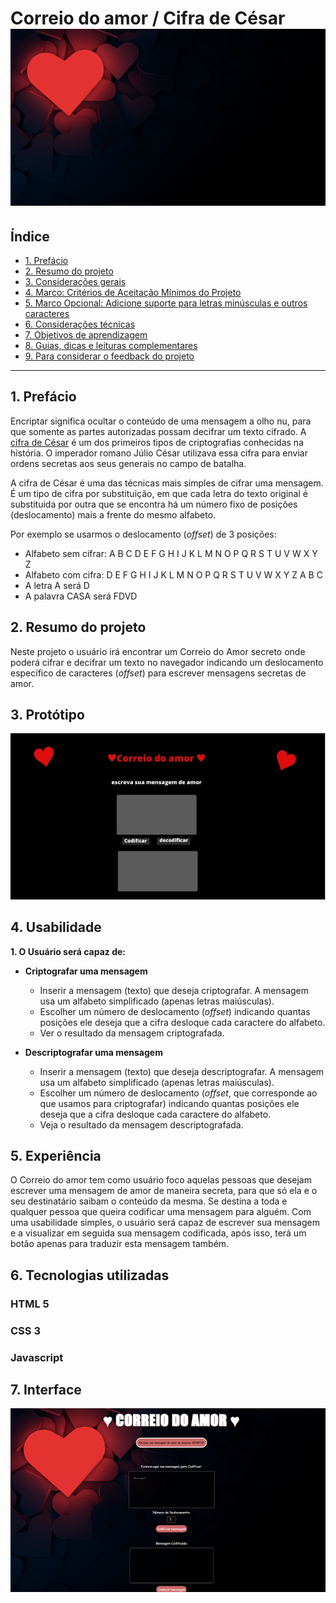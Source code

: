 # Correio do amor / Cifra de César ![Alt text](imag8.png)

## Índice

* [1. Prefácio](#1-prefácio)
* [2. Resumo do projeto](#2-resumo-do-projeto)
* [3. Considerações gerais](#3-considerações-gerais)
* [4. Marco: Critérios de Aceitação Mínimos do Projeto](#5-marco-critérios-de-aceitação-mínimos-do-projeto)
* [5. Marco Opcional: Adicione suporte para letras minúsculas e outros caracteres](#5-marco-opcional-adicione-suporte-para-letras-minúsculas-e-outros-caracteres)
* [6. Considerações técnicas](#6-considerações-técnicas)
* [7. Objetivos de aprendizagem](#7-objetivos-de-aprendizagem)
* [8. Guias, dicas e leituras complementares](#8-guias-dicas-e-leituras-complementares)
* [9. Para considerar o feedback do projeto](#9-para-considerar-o-feedback-do-projeto)

***

## 1. Prefácio

Encriptar significa ocultar o conteúdo de uma mensagem a olho nu,
para que somente as partes autorizadas possam decifrar um texto cifrado.
A [cifra de César](https://pt.wikipedia.org/wiki/Cifra_de_C%C3%A9sar)
é um dos primeiros tipos de criptografias conhecidas na história.
O imperador romano Júlio César utilizava essa cifra para enviar
ordens secretas aos seus generais no campo de batalha.

A cifra de César é uma das técnicas mais simples de cifrar uma mensagem. É um
tipo de cifra por substituição, em que cada letra do texto original é
substituida por outra que se encontra há um número fixo de posições
(deslocamento) mais a frente do mesmo alfabeto.

Por exemplo se usarmos o deslocamento (_offset_) de 3 posições:

* Alfabeto sem cifrar: A B C D E F G H I J K L M N O P Q R S T U V W X Y Z
* Alfabeto com cifra:  D E F G H I J K L M N O P Q R S T U V W X Y Z A B C
* A letra A será D
* A palavra CASA será FDVD



## 2. Resumo do projeto

Neste projeto o usuário irá encontrar um Correio do Amor secreto onde poderá cifrar e decifrar um texto no navegador indicando um deslocamento
específico de caracteres (_offset_) para escrever mensagens secretas de amor.


## 3. Protótipo

![Alt text](prot%C3%B3tipo.jpg)

## 4. Usabilidade


**1. O Usuário será capaz de:**

* **Criptografar uma mensagem**
  - Inserir a mensagem (texto) que deseja criptografar. A mensagem usa um
    alfabeto simplificado (apenas letras maiúsculas).
  - Escolher um número de deslocamento (_offset_) indicando quantas posições
    ele deseja que a cifra desloque cada caractere do alfabeto.
  - Ver o resultado da mensagem criptografada.


* **Descriptografar uma mensagem**
  - Inserir a mensagem (texto) que deseja descriptografar. A mensagem usa um
    alfabeto simplificado (apenas letras maiúsculas).
  - Escolher um número de deslocamento (_offset_, que corresponde ao que usamos
    para criptografar) indicando quantas posições ele deseja que a cifra
    desloque cada caractere do alfabeto.
  - Veja o resultado da mensagem descriptografada.


## 5. Experiência

O Correio do amor tem como usuário foco aquelas pessoas que desejam escrever uma mensagem de amor de maneira secreta, para que só ela e o seu destinatário saibam o conteúdo da mesma.
Se destina a toda e qualquer pessoa que queira codificar uma mensagem para alguém.
Com uma usabilidade simples, o usuário será capaz de escrever sua mensagem e a visualizar em seguida sua mensagem codificada, após isso, terá um botão apenas para traduzir esta mensagem também.

## 6. Tecnologias utilizadas

### HTML 5



### CSS 3




### Javascript




## 7. Interface

![Alt text](projeto.png)
